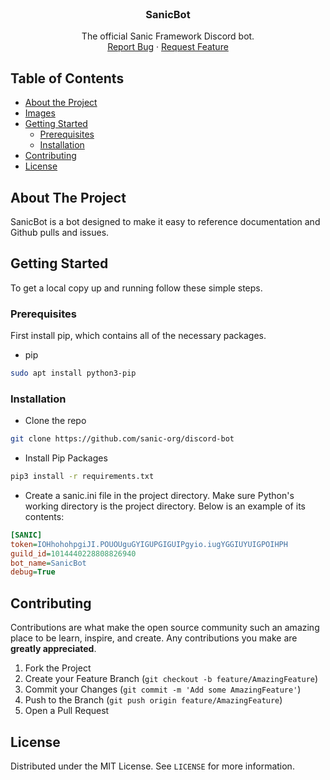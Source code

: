 <!--
*** Thanks for checking out this README Template. If you have a suggestion that would
*** make this better, please fork the repo and create a pull request or simply open
*** an issue with the tag "enhancement".
*** Thanks again! Now go create something AMAZING! :D
***
***
***
*** To avoid retyping too much info. Do a search and replace for the following:
*** github_username, repo_name, twitter_handle, email
-->







<!-- PROJECT LOGO -->
<br />
<p align="center">
  <h3 align="center">SanicBot</h3>

  <p align="center">
    The official Sanic Framework Discord bot.
    <br />
    <a href="https://github.com/sanic-org/discord-bot/issues">Report Bug</a>
    ·
    <a href="https://github.com/sanic-org/discord-bot/pulls">Request Feature</a>
  </p>
</p>



<!-- TABLE OF CONTENTS -->
## Table of Contents

* [About the Project](#about-the-project)
* [Images](#Images)
* [Getting Started](#getting-started)
  * [Prerequisites](#prerequisites)
  * [Installation](#installation)
* [Contributing](#contributing)
* [License](#license)


<!-- ABOUT THE PROJECT -->
## About The Project

SanicBot is a bot designed to make it easy to reference documentation and Github pulls and issues.

<!-- GETTING STARTED -->
## Getting Started

To get a local copy up and running follow these simple steps.

### Prerequisites

First install pip, which contains all of the necessary packages.
* pip
```sh
sudo apt install python3-pip
```

### Installation

* Clone the repo
```sh
git clone https://github.com/sanic-org/discord-bot
```

* Install Pip Packages
```sh
pip3 install -r requirements.txt
```

* Create a sanic.ini file in the project directory. Make sure Python's working directory is the project directory. 
  Below is an example of its contents:
  
```ini
[SANIC]
token=IOHhohohpgiJI.POUOUguGYIGUPGIGUIPgyio.iugYGGIUYUIGPOIHPH
guild_id=1014440228808826940
bot_name=SanicBot
debug=True
```

<!-- CONTRIBUTING -->
## Contributing                   
Contributions are what make the open source community such an amazing place to be learn, inspire, and create. Any contributions you make are **greatly appreciated**.

1. Fork the Project
2. Create your Feature Branch (`git checkout -b feature/AmazingFeature`)
3. Commit your Changes (`git commit -m 'Add some AmazingFeature'`)
4. Push to the Branch (`git push origin feature/AmazingFeature`)
5. Open a Pull Request


<!-- LICENSE -->
## License

Distributed under the MIT License. See `LICENSE` for more information.


<!-- MARKDOWN LINKS & IMAGES -->
<!-- https://www.markdownguide.org/basic-syntax/#reference-style-links -->
[contributors-shield]: https://img.shields.io/github/contributors/sunset-developer/GrooveBot.svg?style=flat-square
[contributors-url]: https://github.com/sunset-developer/GrooveBot/graphs/contributors
[forks-shield]: https://img.shields.io/github/forks/sunset-developer/GrooveBot.svg?style=flat-square
[forks-url]: https://github.com/sunset-developer/GrooveBot/network/members
[stars-shield]: https://img.shields.io/github/stars/sunset-developer/GrooveBot.svg?style=flat-square
[stars-url]: https://github.com/sunset-developer/GrooveBot/stargazers
[issues-shield]: https://img.shields.io/github/issues/sunset-developer/GrooveBot.svg?style=flat-square
[issues-url]: https://github.com/sunset-developer/GrooveBot/issues
[license-shield]: https://img.shields.io/github/license/sunset-developer/GrooveBot.svg?style=flat-square
[license-url]: https://github.com/sunset-developer/GrooveBot/blob/master/LICENSE
[linkedin-shield]: https://img.shields.io/badge/-LinkedIn-black.svg?style=flat-square&logo=linkedin&colorB=555
[linkedin-url]: https://linkedin.com/in/github_username
[product-screenshot]: images/screenshot.png
